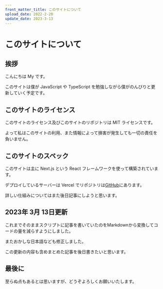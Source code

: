 ```yaml
---
front_matter_title: このサイトについて
upload_date: 2022-2-20
update_date: 2023-3-13
---
```


# このサイトについて

## 挨拶

こんにちは My です。

このサイトは僕が JavaScript や TypeScript を勉強しながら僕がのんびりと更新していく予定です。

## このサイトのライセンス

このサイトのライセンス及びこのサイトのリポジトリは MIT ライセンスです。

よって私はこのサイトの利用、また情報によって損害が発生しても一切の責任を負いません。

## このサイトのスペック

このサイトは主に Next.js という React フレームワークを使って構築されています。

デプロイしているサーバーは Vercel でリポジトリは[GitHub](https://github.com/My-MC/minpro)にあります。

詳しい仕組みについてはまた後日記事にしようと思います。

## 2023年 3月 13日更新

これまでそのままスクリプトに記事を書いていたのをMarkdownから変換してコードの量を減らすようにしました。

またおかしな日本語なども修正しました。

この更新の内容も含めまとめた記事を後日書きたいと思います。

## 最後に

至らぬ点もあるとは思いますが、どうぞよろしくお願いいたします。
